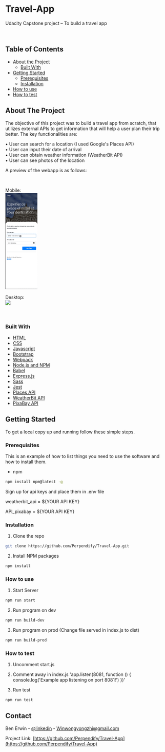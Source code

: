 # Travel-App
Udacity Capstone project – To build a travel app 


<br>


<!-- TABLE OF CONTENTS -->
## Table of Contents

* [About the Project](#about-the-project)
  * [Built With](#built-with)
* [Getting Started](#getting-started)
  * [Prerequisites](#prerequisites)
  * [Installation](#installation)
* [How to use](#how-to-use)
* [How to test](#how-to-test)


<!-- ABOUT THE PROJECT -->
## About The Project

The objective of this project was to build a travel app from scratch, that utilizes external APIs to get information that will help a user plan their trip better. The key functionalities are:

• User can search for a location (I used Google's Places API) <br>
• User can input their date of arrival <br>
• User can obtain weather information (WeatherBit API) <br>
• User can see photos of the location <br>


A preview of the webapp is as follows:

<br>

Mobile:<br>
<img src="demonstrationMobile.gif"  style="width:100px;"/>

Desktop:<br>
<img src="demonstrationDesktop.gif"  style="width:300px;"/>

<br>




### Built With

* [HTML](https://www.w3schools.com/html/)
* [CSS](https://www.w3schools.com/css/)
* [Javascript](https://www.w3schools.com/js/)
* [Bootstrap](https://getbootstrap.com/)
* [Webpack](https://webpack.js.org/)
* [Node.js and NPM](https://nodejs.org/)
* [Babel](https://babeljs.io/)
* [Express.js](https://expressjs.com/)
* [Sass](https://sass-lang.com/)
* [Jest](https://jestjs.io/)
* [Places API](https://developers.google.com/places/web-service/overview)
* [WeatherBit API](https://www.weatherbit.io/api)
* [PixaBay API](https://pixabay.com/api/docs/)




<!-- GETTING STARTED -->
## Getting Started

To get a local copy up and running follow these simple steps.

### Prerequisites

This is an example of how to list things you need to use the software and how to install them.
* npm
```sh
npm install npm@latest -g
```

Sign up for api keys and place them in .env file

weatherbit_api = ${YOUR API KEY}

API_pixabay = ${YOUR API KEY}


### Installation

1. Clone the repo
```sh
git clone https://github.com/Perpendify/Travel-App.git
```
2. Install NPM packages
```sh
npm install
```

### How to use

1. Start Server
```sh
npm run start 
```

2. Run program on dev
```sh
npm run build-dev
```

3. Run program on prod (Change file served in index.js to dist)
```sh
npm run build-prod
```

### How to test

1. Uncomment start.js


2. Comment away in index.js
'app.listen(8081, function () {
  console.log('Example app listening on port 8081!')
 })' 


3. Run test
```sh
npm run test
```


<!-- CONTACT -->
## Contact

Ben Erwin - [@linkedin](https://www.linkedin.com/in/benjamin-erwin/) - Winwongyongzhi@gmail.com

Project Link: [https://github.com/Perpendify/Travel-App](https://github.com/Perpendify/Travel-App)



